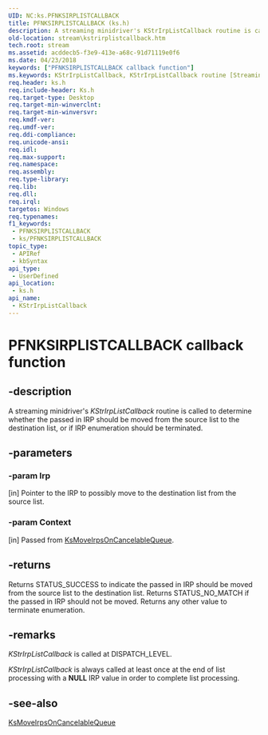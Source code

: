 ```yaml
---
UID: NC:ks.PFNKSIRPLISTCALLBACK
title: PFNKSIRPLISTCALLBACK (ks.h)
description: A streaming minidriver's KStrIrpListCallback routine is called to determine whether the passed in IRP should be moved from the source list to the destination list, or if IRP enumeration should be terminated.
old-location: stream\kstrirplistcallback.htm
tech.root: stream
ms.assetid: acddecb5-f3e9-413e-a68c-91d71119e0f6
ms.date: 04/23/2018
keywords: ["PFNKSIRPLISTCALLBACK callback function"]
ms.keywords: KStrIrpListCallback, KStrIrpListCallback routine [Streaming Media Devices], PFNKSIRPLISTCALLBACK, ks/KStrIrpListCallback, ksfunc_90be2b49-883f-476a-9d01-d1e1296844ab.xml, stream.kstrirplistcallback
req.header: ks.h
req.include-header: Ks.h
req.target-type: Desktop
req.target-min-winverclnt: 
req.target-min-winversvr: 
req.kmdf-ver: 
req.umdf-ver: 
req.ddi-compliance: 
req.unicode-ansi: 
req.idl: 
req.max-support: 
req.namespace: 
req.assembly: 
req.type-library: 
req.lib: 
req.dll: 
req.irql: 
targetos: Windows
req.typenames: 
f1_keywords:
 - PFNKSIRPLISTCALLBACK
 - ks/PFNKSIRPLISTCALLBACK
topic_type:
 - APIRef
 - kbSyntax
api_type:
 - UserDefined
api_location:
 - ks.h
api_name:
 - KStrIrpListCallback
---
```


# PFNKSIRPLISTCALLBACK callback function


## -description

A streaming minidriver's <i>KStrIrpListCallback</i> routine is called to determine whether the passed in IRP should be moved from the source list to the destination list, or if IRP enumeration should be terminated.

## -parameters

### -param Irp 

[in]
Pointer to the IRP to possibly move to the destination list from the source list.

### -param Context 

[in]
Passed from <a href="https://docs.microsoft.com/windows-hardware/drivers/ddi/ks/nf-ks-ksmoveirpsoncancelablequeue">KsMoveIrpsOnCancelableQueue</a>.

## -returns

Returns STATUS_SUCCESS to indicate the passed in IRP should be moved from the source list to the destination list. Returns STATUS_NO_MATCH if the passed in IRP should not be moved. Returns any other value to terminate enumeration.

## -remarks

<i>KStrIrpListCallback</i> is called at DISPATCH_LEVEL.

<i>KStrIrpListCallback</i> is always called at least once at the end of list processing with a <b>NULL</b> IRP value in order to complete list processing.

## -see-also

<a href="https://docs.microsoft.com/windows-hardware/drivers/ddi/ks/nf-ks-ksmoveirpsoncancelablequeue">KsMoveIrpsOnCancelableQueue</a>

